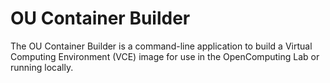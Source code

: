 # OU Container Builder

The OU Container Builder is a command-line application to build a Virtual Computing Environment (VCE) image for use in the
OpenComputing Lab or running locally.

```{tableofcontents}
```
